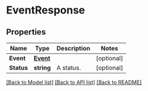 # EventResponse

## Properties

Name | Type | Description | Notes
------------ | ------------- | ------------- | -------------
**Event** | [**Event**](Event.md) |  | [optional] 
**Status** | **string** | A status. | [optional] 

[[Back to Model list]](../README.md#documentation-for-models) [[Back to API list]](../README.md#documentation-for-api-endpoints) [[Back to README]](../README.md)


